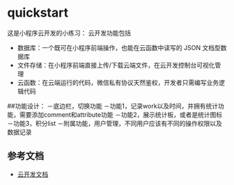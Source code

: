 # quickstart

这是小程序云开发的小练习：
云开发功能包括
- 数据库：一个既可在小程序前端操作，也能在云函数中读写的 JSON 文档型数据库
- 文件存储：在小程序前端直接上传/下载云端文件，在云开发控制台可视化管理
- 云函数：在云端运行的代码，微信私有协议天然鉴权，开发者只需编写业务逻辑代码

##功能设计：
－底边栏，切换功能
－功能1，记录work以及时间，并拥有统计功能，需要添加comment和attribute功能
－功能2，展示统计板，或者是统计图标
－功能3，积分list
－附属功能，用户管理，不同用户应该有不同的操作权限以及数据记录

## 参考文档

- [云开发文档](https://developers.weixin.qq.com/miniprogram/dev/wxcloud/basis/getting-started.html)

